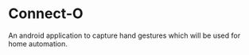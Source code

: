 # Connect-O

An android application to capture hand gestures which will be used for home automation.
